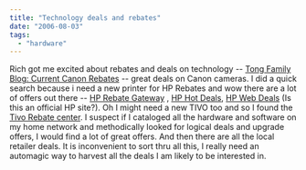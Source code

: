 ```yaml
---
title: "Technology deals and rebates"
date: "2006-08-03"
tags: 
  - "hardware"
---
```


Rich got me excited about rebates and deals on technology -- [Tong Family Blog: Current Canon Rebates](http://www.tongfamily.com/current_canon_rebates.php "Tong Family Blog: Current Canon Rebates") -- great deals on Canon cameras. I did a quick search because i need a new printer for HP Rebates and wow there are a lot of offers out there -- [HP Rebate Gateway](http://www.hp.com/united-states/rebateGateway.html) , [HP Hot Deals](http://www.hp.com/sbso/special/hotdeals.html), [HP Web Deals](http://www.hpwebdeals.com/?s=100&k=801) (Is this an official HP site?). Oh I might need a new TIVO too and so I found the [Tivo Rebate center](http://www.tivorebates.com/promocenter/tivo/track.html). I suspect if I cataloged all the hardware and software on my home network and methodically looked for logical deals and upgrade offers, I would find a lot of great offers. And then there are all the local retailer deals. It is inconvenient to sort thru all this, I really need an automagic way to harvest all the deals I am likely to be interested in.
